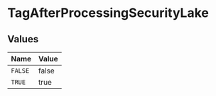 # TagAfterProcessingSecurityLake


## Values

| Name    | Value   |
| ------- | ------- |
| `FALSE` | false   |
| `TRUE`  | true    |